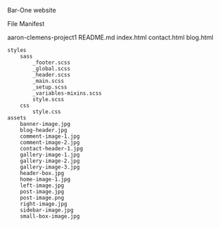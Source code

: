 Bar-One website

File Manifest

aaron-clemens-project1
    README.md
    index.html
    contact.html
    blog.html

    styles
        sass
            _footer.scss
            _global.scss
            _header.scss
            _main.scss
            _setup.scss
            _variables-mixins.scss
            style.scss
        css
            style.css
    assets
        banner-image.jpg
        blog-header.jpg
        comment-image-1.jpg
        comment-image-2.jpg
        contact-header-1.jpg
        gallery-image-1.jpg
        gallery-image-2.jpg
        gallery-image-3.jpg
        header-box.jpg
        home-image-1.jpg
        left-image.jpg
        post-image.jpg
        post-image.png
        right-image.jpg
        sidebar-image.jpg
        small-box-image.jpg


    




